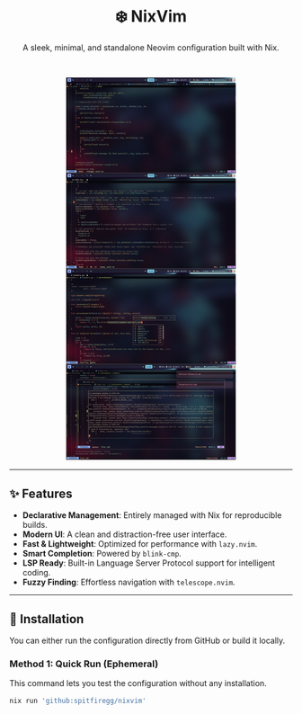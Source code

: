 <div align="center">
  
  <h1>❄️ NixVim</h1>
  
  <p>A sleek, minimal, and standalone Neovim configuration built with Nix.</p>
  
</div>

<br>

<p align="center">
  <img src="preview/combined0.png" alt="Nixvim nixos" width="60%">
</p>

---

## ✨ Features

- **Declarative Management**: Entirely managed with Nix for reproducible builds.
- **Modern UI**: A clean and distraction-free user interface.
- **Fast & Lightweight**: Optimized for performance with `lazy.nvim`.
- **Smart Completion**: Powered by `blink-cmp`.
- **LSP Ready**: Built-in Language Server Protocol support for intelligent coding.
- **Fuzzy Finding**: Effortless navigation with `telescope.nvim`.

---

## 🚀 Installation

You can either run the configuration directly from GitHub or build it locally.

### Method 1: Quick Run (Ephemeral)

This command lets you test the configuration without any installation.

```bash
nix run 'github:spitfiregg/nixvim'
```
